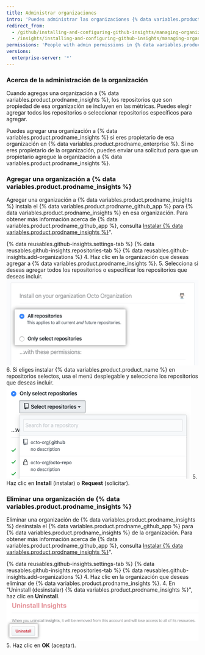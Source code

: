 ```yaml
---
title: Administrar organizaciones
intro: 'Puedes administrar las organizaciones {% data variables.product.prodname_enterprise %} que están incluidas en las métricas.'
redirect_from:
  - /github/installing-and-configuring-github-insights/managing-organizations
  - /insights/installing-and-configuring-github-insights/managing-organizations
permissions: 'People with admin permissions in {% data variables.product.prodname_insights %} can manage organizations.'
versions:
  enterprise-server: '*'
---
```


### Acerca de la administración de la organización

Cuando agregas una organización a {% data variables.product.prodname_insights %}, los repositorios que son propiedad de esa organización se incluyen en las métricas. Puedes elegir agregar todos los repositorios o seleccionar repositorios específicos para agregar.

Puedes agregar una organización a {% data variables.product.prodname_insights %} si eres propietario de esa organización en {% data variables.product.prodname_enterprise %}. Si no eres propietario de la organización, puedes enviar una solicitud para que un propietario agregue la organización a {% data variables.product.prodname_insights %}.

### Agregar una organización a {% data variables.product.prodname_insights %}

Agregar una organización a {% data variables.product.prodname_insights %} instala el {% data variables.product.prodname_github_app %} para {% data variables.product.prodname_insights %} en esa organización. Para obtener más información acerca de {% data variables.product.prodname_github_app %}, consulta [Instalar {% data variables.product.prodname_insights %}](/github/installing-and-configuring-github-insights/installing-github-insights)".

{% data reusables.github-insights.settings-tab %}
{% data reusables.github-insights.repositories-tab %}
{% data reusables.github-insights.add-organizations %}
4. Haz clic en la organización que deseas agregar a {% data variables.product.prodname_insights %}.
5. Selecciona si deseas agregar todos los repositorios o especificar los repositorios que deseas incluir. ![Casillas de verificación para agregar todos los repositorios o seleccionar repositorios](/assets/images/help/insights/all-or-select-repos.png)
6. Si eliges instalar {% data variables.product.product_name %} en repositorios selectos, usa el menú desplegable y selecciona los repositorios que deseas incluir. ![Menú desplegable para seleccionar repositorios](/assets/images/help/insights/select-repos.png)
5. Haz clic en **Install** (instalar) o **Request** (solicitar).

### Eliminar una organización de {% data variables.product.prodname_insights %}

Eliminar una organización de {% data variables.product.prodname_insights %} desinstala el {% data variables.product.prodname_github_app %} para {% data variables.product.prodname_insights %} de la organización. Para obtener más información acerca de {% data variables.product.prodname_github_app %}, consulta [Instalar {% data variables.product.prodname_insights %}](/github/installing-and-configuring-github-insights/installing-github-insights)".

{% data reusables.github-insights.settings-tab %}
{% data reusables.github-insights.repositories-tab %}
{% data reusables.github-insights.add-organizations %}
4. Haz clic en la organización que deseas eliminar de {% data variables.product.prodname_insights %}.
4. En "Uninstall (desinstalar) {% data variables.product.prodname_insights %}", haz clic en **Uninstall**. ![Botón desinstalar](/assets/images/help/insights/uninstall-button.png)
5. Haz clic en **OK** (aceptar).
